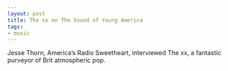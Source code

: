 ```yaml
---
layout: post
title: The xx on The Sound of Young America
tags:
- music
---
```

Jesse Thorn, America’s Radio Sweetheart, interviewed The xx, a fantastic purveyor of Brit atmospheric pop.
